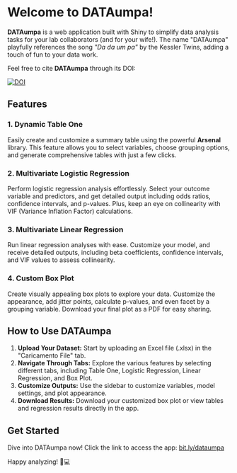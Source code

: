 # Welcome to DATAumpa!

**DATAumpa** is a web application built with Shiny to simplify data analysis tasks for your lab collaborators (and for your wife!). The name "DATAumpa" playfully references the song *"Da da um pa"* by the Kessler Twins, adding a touch of fun to your data work. 

Feel free to cite **DATAumpa** through its DOI:

<a href="https://doi.org/10.5281/zenodo.13884181"><img src="https://zenodo.org/badge/DOI/10.5281/zenodo.13884181.svg" alt="DOI"></a>


## Features

### 1. **Dynamic Table One**
Easily create and customize a summary table using the powerful **Arsenal** library. This feature allows you to select variables, choose grouping options, and generate comprehensive tables with just a few clicks.

### 2. **Multivariate Logistic Regression**
Perform logistic regression analysis effortlessly. Select your outcome variable and predictors, and get detailed output including odds ratios, confidence intervals, and p-values. Plus, keep an eye on collinearity with VIF (Variance Inflation Factor) calculations.

### 3. **Multivariate Linear Regression**
Run linear regression analyses with ease. Customize your model, and receive detailed outputs, including beta coefficients, confidence intervals, and VIF values to assess collinearity.

### 4. **Custom Box Plot**
Create visually appealing box plots to explore your data. Customize the appearance, add jitter points, calculate p-values, and even facet by a grouping variable. Download your final plot as a PDF for easy sharing.

## How to Use DATAumpa

1. **Upload Your Dataset:** Start by uploading an Excel file (.xlsx) in the "Caricamento File" tab.
2. **Navigate Through Tabs:** Explore the various features by selecting different tabs, including Table One, Logistic Regression, Linear Regression, and Box Plot.
3. **Customize Outputs:** Use the sidebar to customize variables, model settings, and plot appearance.
4. **Download Results:** Download your customized box plot or view tables and regression results directly in the app.

## Get Started
Dive into DATAumpa now! Click the link to access the app: [bit.ly/dataumpa](https://bit.ly/dataumpa)

Happy analyzing! 🎵💻
